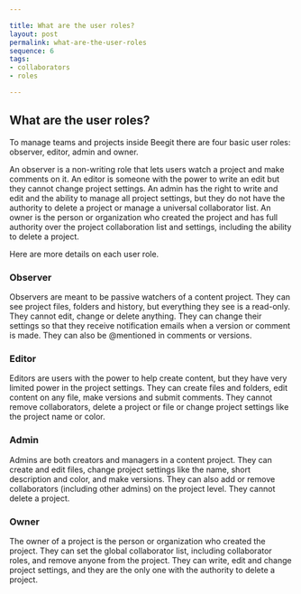 ```yaml
---

title: What are the user roles?
layout: post
permalink: what-are-the-user-roles
sequence: 6
tags:
- collaborators
- roles

---
```


## What are the user roles? 
To manage teams and projects inside Beegit there are four basic user roles: observer, editor, admin and owner. 

An observer is a non-writing role that lets users watch a project and make comments on it. An editor is someone with the power to write an edit but they cannot change project settings. An admin has the right to write and edit and the ability to manage all project settings, but they do not have the authority to delete a project or manage a universal collaborator list. An owner is the person or organization who created the project and has full authority over the project collaboration list and settings, including the ability to delete a project. 

Here are more details on each user role. 

### Observer 
Observers are meant to be passive watchers of a content project. They can see project files, folders and history, but everything they see is a read-only. They cannot edit, change or delete anything. They can change their settings so that they receive notification emails when a version or comment is made. They can also be @mentioned in comments or versions.

### Editor 
Editors are users with the power to help create content, but they have very limited power in the project settings. They can create files and folders, edit content on any file, make versions and submit comments. They cannot remove collaborators, delete a project or file or change project settings like the project name or color.

### Admin 
Admins are both creators and managers in a content project. They can create and edit files, change project settings like the name, short description and color, and make versions. They can also add or remove collaborators (including other admins) on the project level. They cannot delete a project.

### Owner 
The owner of a project is the person or organization who created the project. They can set the global collaborator list, including collaborator roles, and remove anyone from the project. They can write, edit and change project settings, and they are the only one with the authority to delete a project. 
